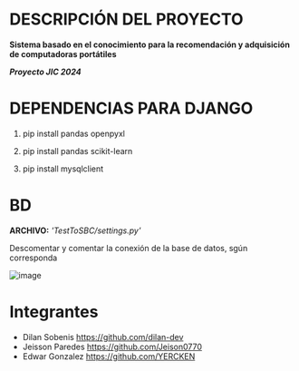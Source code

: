 # DESCRIPCIÓN DEL PROYECTO
**Sistema basado en el conocimiento para la recomendación y adquisición de computadoras portátiles**

***Proyecto JIC 2024*** 

# DEPENDENCIAS PARA DJANGO 

1. pip install pandas openpyxl

2. pip install pandas scikit-learn

3. pip install mysqlclient

# BD

**ARCHIVO:** *'TestToSBC/settings.py'*

Descomentar y comentar la conexión de la base de datos, sgún corresponda

![image](https://github.com/YERCKEN/lRecomender/assets/42678417/a58f47fe-86cc-4523-9899-207f65f14ed2)

# Integrantes

  - Dilan Sobenis   https://github.com/dilan-dev
  - Jeisson Paredes https://github.com/Jeison0770
  - Edwar Gonzalez  https://github.com/YERCKEN
